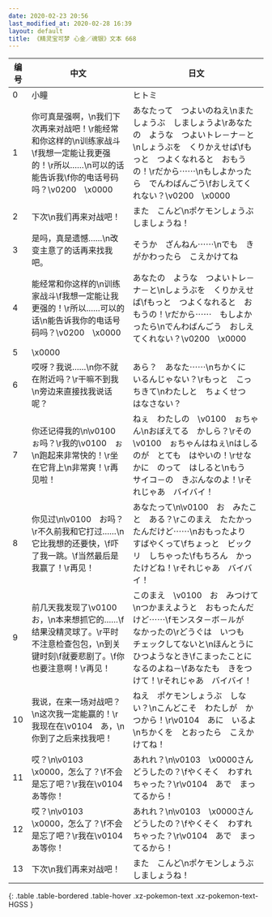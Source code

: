 ```yaml
---
date: 2020-02-23 20:56
last_modified_at: 2020-02-28 16:39
layout: default
title: 《精灵宝可梦 心金／魂银》文本 668
---
```

| 编号 | 中文 | 日文 |
| ---- | ---- | ---- |
| 0 | 小瞳 | ヒトミ |
| 1 | 你可真是强啊，\n我们下次再来对战吧！\r能经常和你这样的\n训练家战斗\f我想一定能让我更强的！\r所以……\n可以的话能告诉我\f你的电话号码吗？\v0200　\x0000 | あなたって　つよいのねえ\nまた　しょうぶ　しましょうよ\rあなたの　ような　つよいトレ－ナ－と\nしょうぶを　くりかえせば\fもっと　つよくなれると　おもうの！\rだから⋯⋯\nもしよかったら　でんわばんごう\fおしえてくれない？\v0200　\x0000 |
| 2 | 下次\n我们再来对战吧！ | また　こんど\nポケモンしょうぶ　しましょうね！ |
| 3 | 是吗，真是遗憾……\n改变主意了的话再来找我吧。 | そうか　ざんねん⋯⋯\nでも　きがかわったら　こえかけてね |
| 4 | 能经常和你这样的\n训练家战斗\f我想一定能让我更强的！\r所以……可以的话\n能告诉我你的电话号码吗？\v0200　\x0000 | あなたの　ような　つよいトレ－ナ－と\nしょうぶを　くりかえせば\fもっと　つよくなれると　おもうの！\rだから⋯⋯　もしよかったら\nでんわばんごう　おしえてくれない？\v0200　\x0000 |
| 5 | \x0000 |  |
| 6 | 哎呀？我说……\n你不就在附近吗？\r干嘛不到我\n旁边来直接找我说话呢？ | あら？　あなた⋯⋯\nちかくに　いるんじゃない？\rもっと　こっちきて\nわたしと　ちょくせつ　はなさない？ |
| 7 | 你还记得我的\n\v0100　ぉ吗？\r我的\v0100　ぉ\n跑起来非常快的！\r坐在它背上\n非常爽！\r再见啦！ | ねぇ　わたしの　\v0100　ぉちゃん\nおぼえてる　かしら？\rその　\v0100　ぉちゃんはねぇ\nはしるのが　とても　はやいの！\rせなかに　のって　はしると\nもう　サイコ－の　きぶんなのよ！\rそれじゃあ　バイバイ！ |
| 8 | 你见过\n\v0100　お吗？\r不久前我和它打过……\n它比我想的还要快，\f吓了我一跳。\f当然最后是我赢了！\r再见！ | あなたって\n\v0100　お　みたこと　ある？\rこのまえ　たたかったんだけど⋯⋯\nおもったより　すばやくって\fちょっと　ビックリ　しちゃった\fもちろん　かったけどね！\rそれじゃあ　バイバイ！ |
| 9 | 前几天我发现了\v0100　お，\n本来想抓它的……\f结果没精灵球了。\r平时不注意检查包包，\n到关键时刻\f就要悲剧了。\f你也要注意啊！\r再见！ | このまえ　\v0100　お　みつけて\nつかまえようと　おもったんだけど⋯⋯\fモンスタ－ボ－ルが　なかったの\rどうぐは　いつも　チェックしてないと\nほんとうに　ひつようなとき\fこまったことに　なるのよね－\fあなたも　きをつけて！\rそれじゃあ　バイバイ！ |
| 10 | 我说，在来一场对战吧？\n这次我一定能赢的！\r我现在在\v0104　あ，\n你到了之后来找我吧！ | ねえ　ポケモンしょうぶ　しない？\nこんどこそ　わたしが　かつから！\r\v0104　あに　いるよ\nちかくを　とおったら　こえかけてね！ |
| 11 | 哎？\n\v0103　\x0000，怎么了？\f不会是忘了吧？\r我在\v0104　あ等你！ | あれれ？\n\v0103　\x0000さん　どうしたの？\fやくそく　わすれちゃった？\r\v0104　あで　まってるから！ |
| 12 | 哎？\n\v0103　\x0000，怎么了？\f不会是忘了吧？\r我在\v0104　あ等你！ | あれれ？\n\v0103　\x0000さん　どうしたの？\fやくそく　わすれちゃった？\r\v0104　あで　まってるから！ |
| 13 | 下次\n我们再来对战吧！ | また　こんど\nポケモンしょうぶ　しましょうね！ |
{: .table .table-bordered .table-hover .xz-pokemon-text .xz-pokemon-text-HGSS }